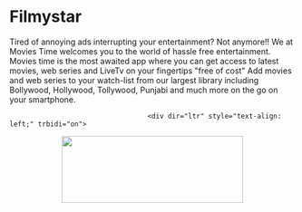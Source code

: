 # Filmystar
Tired of annoying ads interrupting your entertainment? Not anymore!! We at Movies Time welcomes you to the world of hassle free entertainment. Movies time is the most awaited app where you can get access to latest movies, web series and LiveTv on your fingertips "free of cost" Add movies and web series to your watch-list from our largest library including Bollywood, Hollywood, Tollywood, Punjabi and much more on the go on your smartphone.
                     
                                      <div dir="ltr" style="text-align: left;" trbidi="on">
<div class="separator" style="clear: both; text-align: center;">
<a href="https://bit.ly/3cckM8X" target="_blank"><img border="0" data-original-height="337" data-original-width="909" height="118" src="https://1.bp.blogspot.com/-68QYFz7Cknw/XpCONSpEGFI/AAAAAAAAAGA/ZduQ-EPXJNgh1ButX-qI7MaXQtPM4eefwCLcBGAsYHQ/s320/images.jpeg" width="320" /></a></div>
<br /></div>
